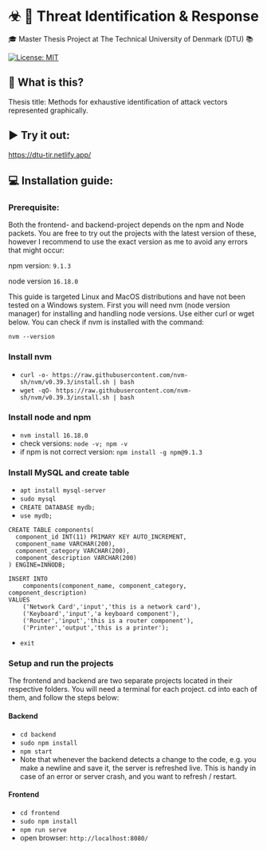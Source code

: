 # ☣ 🔗 Threat Identification & Response 

🎓 Master Thesis Project at The Technical University of Denmark (DTU) 📚

[![License: MIT](https://img.shields.io/badge/License-MIT-yellow.svg)](https://opensource.org/licenses/MIT)




## 🤔 What is this?

Thesis title: Methods for exhaustive identification of attack vectors represented graphically.

## ▶ Try it out:

https://dtu-tir.netlify.app/

## 💻 Installation guide:

### Prerequisite:

Both the frontend- and backend-project depends on the npm and Node packets. You are free to try out the projects with the latest version of these, however I recommend to use the exact version as me to avoid any errors that might occur:

npm version: `9.1.3`

node version `16.18.0`

This guide is targeted Linux and MacOS distributions and have not been tested on a Windows system. First you will need nvm (node version manager) for installing and handling node versions. Use either curl or wget below. You can check if nvm is installed with the command: 

`nvm --version`

### Install nvm

- `curl -o- https://raw.githubusercontent.com/nvm-sh/nvm/v0.39.3/install.sh | bash`
- `wget -qO- https://raw.githubusercontent.com/nvm-sh/nvm/v0.39.3/install.sh | bash`

### Install node and npm

- `nvm install 16.18.0`
- check versions: `node -v; npm -v`
- if npm is not correct version: `npm install -g npm@9.1.3`

### Install MySQL and create table

- `apt install mysql-server`
- `sudo mysql`
- `CREATE DATABASE mydb;`
- `use mydb;`

```
CREATE TABLE components(
  component_id INT(11) PRIMARY KEY AUTO_INCREMENT,
  component_name VARCHAR(200),
  component_category VARCHAR(200),
  component_description VARCHAR(200)
) ENGINE=INNODB;
```

```
INSERT INTO 
	components(component_name, component_category, component_description)
VALUES
	('Network Card','input','this is a network card'),
	('Keyboard','input','a keyboard component'),
	('Router','input','this is a router component'),
	('Printer','output','this is a printer');
```

- `exit`

### Setup and run the projects

The frontend and backend are two separate projects located in their respective folders. You will need a terminal for each project. cd into each of them, and follow the steps below:

#### Backend

- `cd backend`
- `sudo npm install`
- `npm start`
- Note that whenever the backend detects a change to the code, e.g. you make a newline and save it, the server is refreshed live. This is handy in case of an error or server crash, and you want to refresh / restart.

#### Frontend

- `cd frontend`
- `sudo npm install`
- `npm run serve`
- open browser: `http://localhost:8080/`


